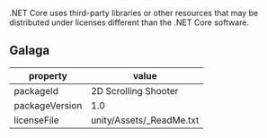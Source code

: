 .NET Core uses third-party libraries or other resources that may be
distributed under licenses different than the .NET Core software.

## Galaga
| property | value |
|----------|-------|
| packageId | 2D Scrolling Shooter |
| packageVersion | 1.0 |
| licenseFile | unity/Assets/_ReadMe.txt |

